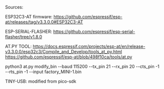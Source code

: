 Sources:

ESP32C3-AT firmware:
https://github.com/espressif/esp-at/releases/tag/v3.3.0.0#ESP32C3-AT


ESP-SERIAL-FLASHER:
https://github.com/espressif/esp-serial-flasher/tree/v1.8.0

AT.PY TOOL:
https://docs.espressif.com/projects/esp-at/en/release-v3.3.0.0/esp32c3/Compile_and_Develop/tools_at_py.html
https://github.com/espressif/esp-at/blob/498f10ca/tools/at.py

python3 at.py modify_bin --baud 115200 --tx_pin 21 --rx_pin 20 --cts_pin -1 --rts_pin -1  --input factory_MINI-1.bin 


TINY-USB: 
modified from pico-sdk
